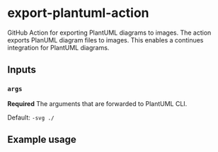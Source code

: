 # export-plantuml-action
GitHub Action for exporting PlantUML diagrams to images.
The action exports PlanUML diagram files to images.
This enables a continues integration for PlantUML diagrams.

## Inputs
### `args`

**Required** The arguments that are forwarded to PlantUML CLI. 

Default: `-svg ./`

## Example usage


